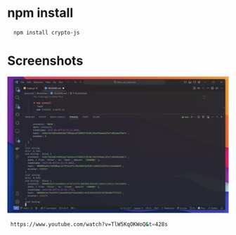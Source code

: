 # npm install

```bash
  npm install crypto-js
```

# Screenshots
<kdb><img src="./screenshots/image.png" /></kdb>

```bash
 https://www.youtube.com/watch?v=TlW5KqOKWoQ&t=428s
```
